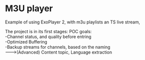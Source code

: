 # M3U player
Example of using ExoPlayer 2, with m3u playlists an TS live stream,

The project is in its first stages:
POC goals:<br>
	-Channel status, and quality before entring<br>
	-Optimized Buffering<br>
	-Backup streams for channels, based on the naming<br>
	--->(Advanced) Content topic, Language extraction<br>

 
